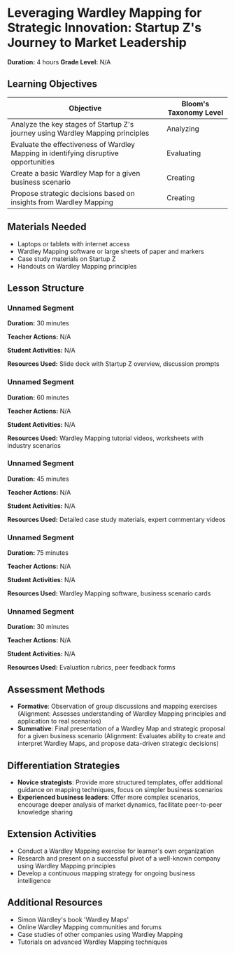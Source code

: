 # Leveraging Wardley Mapping for Strategic Innovation: Startup Z's Journey to Market Leadership

**Duration:** 4 hours **Grade Level:** N/A

## Learning Objectives

| Objective | Bloom's Taxonomy Level |
|-----------|-------------------------|
| Analyze the key stages of Startup Z's journey using Wardley Mapping principles | Analyzing |
| Evaluate the effectiveness of Wardley Mapping in identifying disruptive opportunities | Evaluating |
| Create a basic Wardley Map for a given business scenario | Creating |
| Propose strategic decisions based on insights from Wardley Mapping | Creating |

## Materials Needed
* Laptops or tablets with internet access
* Wardley Mapping software or large sheets of paper and markers
* Case study materials on Startup Z
* Handouts on Wardley Mapping principles

## Lesson Structure
### Unnamed Segment
**Duration:** 30 minutes

**Teacher Actions:** N/A

**Student Activities:** N/A

**Resources Used:** Slide deck with Startup Z overview, discussion prompts

### Unnamed Segment
**Duration:** 60 minutes

**Teacher Actions:** N/A

**Student Activities:** N/A

**Resources Used:** Wardley Mapping tutorial videos, worksheets with industry scenarios

### Unnamed Segment
**Duration:** 45 minutes

**Teacher Actions:** N/A

**Student Activities:** N/A

**Resources Used:** Detailed case study materials, expert commentary videos

### Unnamed Segment
**Duration:** 75 minutes

**Teacher Actions:** N/A

**Student Activities:** N/A

**Resources Used:** Wardley Mapping software, business scenario cards

### Unnamed Segment
**Duration:** 30 minutes

**Teacher Actions:** N/A

**Student Activities:** N/A

**Resources Used:** Evaluation rubrics, peer feedback forms

## Assessment Methods
* **Formative**: Observation of group discussions and mapping exercises (Alignment: Assesses understanding of Wardley Mapping principles and application to real scenarios)
* **Summative**: Final presentation of a Wardley Map and strategic proposal for a given business scenario (Alignment: Evaluates ability to create and interpret Wardley Maps, and propose data-driven strategic decisions)

## Differentiation Strategies
* **Novice strategists**: Provide more structured templates, offer additional guidance on mapping techniques, focus on simpler business scenarios
* **Experienced business leaders**: Offer more complex scenarios, encourage deeper analysis of market dynamics, facilitate peer-to-peer knowledge sharing

## Extension Activities
* Conduct a Wardley Mapping exercise for learner's own organization
* Research and present on a successful pivot of a well-known company using Wardley Mapping principles
* Develop a continuous mapping strategy for ongoing business intelligence

## Additional Resources
* Simon Wardley's book 'Wardley Maps'
* Online Wardley Mapping communities and forums
* Case studies of other companies using Wardley Mapping
* Tutorials on advanced Wardley Mapping techniques
